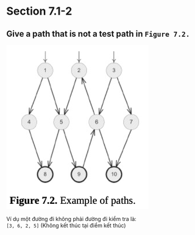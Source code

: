 # Section 7.1-2
## Give a path that is not a test path in `Figure 7.2.` <br/>

![image](./Assets/Figure7.2.png)

Ví dụ một đường đi không phải đường đi kiểm tra là: <br/>
`[3, 6, 2, 5]` (Không kết thúc tại điểm kết thúc)